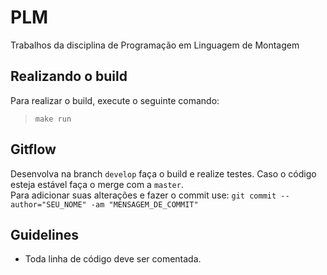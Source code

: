 # PLM

Trabalhos da disciplina de Programação em Linguagem de Montagem

## Realizando o build

Para realizar o build, execute o seguinte comando:

> `make run`

## Gitflow

Desenvolva na branch `develop` faça o build e realize testes. Caso o código esteja estável faça o merge com a `master`.  
Para adicionar suas alterações e fazer o commit use: `git commit --author="SEU_NOME" -am "MENSAGEM_DE_COMMIT"`

## Guidelines

- Toda linha de código deve ser comentada.
